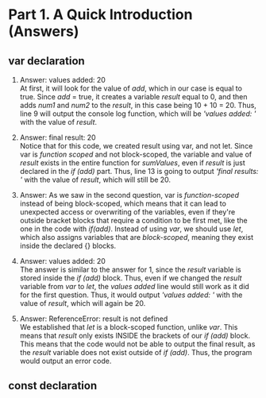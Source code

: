 # Part 1. A Quick Introduction (Answers)

## var declaration

1. Answer: values added: 20 <br>
At first, it will look for the value of *add*, which in our case is equal to true. Since *add* = true, it creates a variable *result* equal to 0, and then adds *num1* and *num2* to the *result*, in this case being 10 + 10 = 20. Thus, line 9 will output the console log function, which will be *'values added: '* with the value of *result*.

2. Answer: final result: 20 <br>
Notice that for this code, we created result using var, and not let. Since var is *function scoped* and not block-scoped, the variable and value of *result* exists in the entire function for *sumValues*, even if *result* is just declared in the *if (add)* part. Thus, line 13 is going to output *'final results: '* with the value of *result*, which will still be 20.

3. Answer: As we saw in the second question, var is *function-scoped* instead of being block-scoped, which means that it can lead to unexpected access or overwriting of the variables, even if they're outside bracket blocks that require a condition to be first met, like the one in the code with *if(add)*. Instead of using *var*, we should use *let*, which also assigns variables that are *block-scoped*, meaning they exist inside the declared {} blocks.

4. Answer: values added: 20 <br>
The answer is similar to the answer for 1, since the *result* variable is stored inside the *if (add)* block. Thus, even if we changed the *result* variable from *var* to *let*, the *values added* line would still work as it did for the first question. Thus, it would output *'values added: '* with the value of *result*, which will again be 20.

5. Answer: ReferenceError: result is not defined <br>
We established that *let* is a block-scoped function, unlike *var*. This means that *result* only exists INSIDE the brackets of our *if (add)* block. This means that the code would not be able to output the final result, as the *result* variable does not exist outside of *if (add)*. Thus, the program would output an error code.

## const declaration

